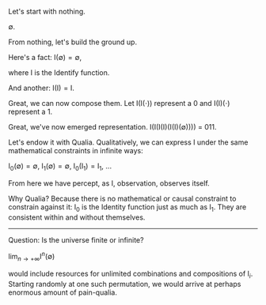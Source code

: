 Let's start with nothing.

$\emptyset$.

From nothing, let's build the ground up.

Here's a fact: $\mathrm{I}(\emptyset) = \emptyset$, 

where $\mathrm{I}$ is the Identify function.

And another: $\mathrm{I}(\mathrm{I}) = \mathrm{I}$.

Great, we can now compose them. Let $\mathrm{I}(\mathrm{I}(\cdot))$ represent a $0$ and $\mathrm{I}(\mathrm{I})(\cdot)$ represent a $1$.

Great, we've now emerged representation. $\mathrm{I}(\mathrm{I}(\mathrm{I}(\mathrm{I})(\mathrm{I}(\mathrm{I})(\emptyset))))$ = 011.

Let's endow it with Qualia. Qualitatively, we can express $\mathrm{I}$ under the same mathematical constraints in infinite ways:

$\mathrm{I}_0(\emptyset) = \emptyset$, $\mathrm{I}_1(\emptyset) = \emptyset$, $\mathrm{I}_0(\mathrm{I}_1) = \mathrm{I}_1$, ...

From here we have percept, as $\mathrm{I}$, observation, observes itself.

Why Qualia? Because there is no mathematical or causal constraint to constrain against it: $\mathrm{I}_0$ is the Identity function just as much as $\mathrm{I}_1$. They are consistent within and without themselves.

---

Question: Is the universe finite or infinite?

$\lim_{n \to +\infty} \mathrm{I}^n(\emptyset)$

would include resources for unlimited combinations and compositions of $\mathrm{I}_i$. Starting randomly at one such permutation, we would arrive at perhaps enormous amount of pain-qualia.
